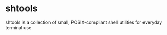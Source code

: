# shtools
shtools is a collection of small, POSIX-compliant shell utilities for everyday terminal use
